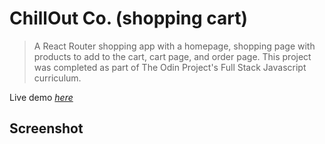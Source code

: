 # ChillOut Co. (shopping cart)
> A React Router shopping app with a homepage, shopping page with products to add to the cart, cart page, and order page. This project was completed as part of The Odin Project's Full Stack Javascript curriculum.

Live demo [_here_](https://doozles411.github.io/shopping-cart/)

## Screenshot
